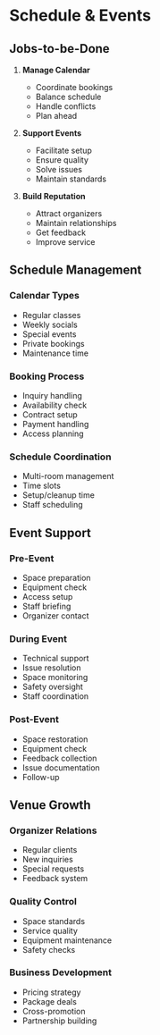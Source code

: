 # Schedule & Events

## Jobs-to-be-Done

1. **Manage Calendar**

   - Coordinate bookings
   - Balance schedule
   - Handle conflicts
   - Plan ahead

2. **Support Events**

   - Facilitate setup
   - Ensure quality
   - Solve issues
   - Maintain standards

3. **Build Reputation**
   - Attract organizers
   - Maintain relationships
   - Get feedback
   - Improve service

## Schedule Management

### Calendar Types

- Regular classes
- Weekly socials
- Special events
- Private bookings
- Maintenance time

### Booking Process

- Inquiry handling
- Availability check
- Contract setup
- Payment handling
- Access planning

### Schedule Coordination

- Multi-room management
- Time slots
- Setup/cleanup time
- Staff scheduling

## Event Support

### Pre-Event

- Space preparation
- Equipment check
- Access setup
- Staff briefing
- Organizer contact

### During Event

- Technical support
- Issue resolution
- Space monitoring
- Safety oversight
- Staff coordination

### Post-Event

- Space restoration
- Equipment check
- Feedback collection
- Issue documentation
- Follow-up

## Venue Growth

### Organizer Relations

- Regular clients
- New inquiries
- Special requests
- Feedback system

### Quality Control

- Space standards
- Service quality
- Equipment maintenance
- Safety checks

### Business Development

- Pricing strategy
- Package deals
- Cross-promotion
- Partnership building

